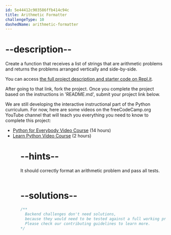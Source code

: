 ```yaml
---
id: 5e44412c903586ffb414c94c
title: Arithmetic Formatter
challengeType: 10
dashedName: arithmetic-formatter
---
```


# --description--

Create a function that receives a list of strings that are arithmetic problems and returns the problems arranged vertically and side-by-side.

You can access [the full project description and starter code on Repl.it](https://repl.it/github/freeCodeCamp/boilerplate-arithmetic-formatter).

After going to that link, fork the project. Once you complete the project based on the instructions in 'README.md', submit your project link below.

We are still developing the interactive instructional part of the Python curriculum. For now, here are some videos on the freeCodeCamp.org YouTube channel that will teach you everything you need to know to complete this project:

<ul>
  <li>
    <a href='https://www.freecodecamp.org/news/python-for-everybody/'>Python for Everybody Video Course</a> (14 hours)
  </li>
  <li>
    <a href='https://www.freecodecamp.org/news/learn-python-basics-in-depth-video-course/'>Learn Python Video Course</a> (2 hours)
  </li>
<ul>

# --hints--

It should correctly format an arithmetic problem and pass all tests.

```js

```

# --solutions--

```js
/**
  Backend challenges don't need solutions,
  because they would need to be tested against a full working project.
  Please check our contributing guidelines to learn more.
*/
```